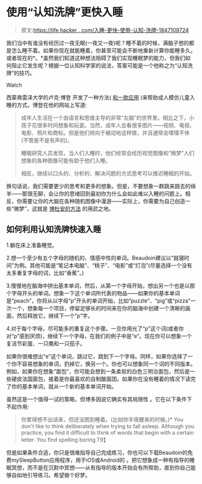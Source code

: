 # 使用“认知洗牌”更快入睡

> 原文:[https://life hacker . com/入睡-更快-使用-认知-洗牌-1847109724](https://lifehacker.com/fall-asleep-faster-using-cognitive-shuffling-1847109724)

我们当中有谁没有经历过一夜无眠(一夜又一夜)呢？睡不着的时候，满脑子想的都是怎么睡不着。如果你现在就能睡着，你甚至可能会不断地重新计算你能睡多久。或者现在的*。*虽然我们知道这种想法阻碍了我们实现睡眠梦的能力，但我们如何阻止它发生呢？根据一位认知科学家的说法，答案可能是一个他称之为“认知洗牌”的技巧。

Watch

西蒙弗雷泽大学的卢克·博登 开发了一种方法( [和一款应用](https://mysleepbutton.com/home/) )来帮助成人模仿儿童入睡的方式。博登在他的网站上写道:

> 成年人生活在一个由语言和思维主导的非常“左脑”的世界里。相比之下，小孩子花很多时间想象和玩耍。当然，成年人会看很多图片——视频、电视、电影、照片和商标。但是他们倾向于被动地这样做，并且通常会喋喋不休(不管是不是有声的)。
> 
> 睡眠研究人员发现，当人们入睡时，他们经常会经历视觉图像和“微梦”人们想象的各种图像可能有助于他们入睡。
> 
> 相反，继续以口头的、分析的、解决问题的方式思考可以推迟睡眠的开始。

换句话说，我们需要更少的思考和更多的想象。但是，不要想象一群跳来跳去的绵羊——那很无聊，会让你的思绪回到最初你为什么会如此难以入睡的问题上。相反，你需要让你的大脑在各种随机图像中漫游——实际上，你需要为自己创造一些“微梦”，这就是 [博杜安的方法](https://mysleepbutton.com/support/do-it-yourself-cognitive-shuffle-sdi/) 的用武之地。

## 如何利用认知洗牌快速入睡

1.躺在床上准备睡觉。

2.想一个至少有五个字母的随机的、情感中性的单词。Beaudoin建议以“就寝时间”为例。其他可能是“笔记本电脑”、“桃子”、“电影”或“灯泡”(尽量选择一个没有太多重复字母的词，比如“香蕉”。)

3.慢慢地在脑海中拼出基本单词，然后，从第一个字母开始，想出另一个也是以那个字母开头的单词。想象一下这个单词所代表的物品——如果你的基本单词是“peach”，你将从以字母“p”开头的单词开始，比如“puzzle”、“pig”或“pizza”一次一个，想象每一个项目，停留足够长的时间来在你的脑海中创建一个清晰的画面，然后释放它，继续下一个“p”字。

4.对于每个字母，尽可能多的重复这个步骤。一旦你用光了“p”这个词(或者你对“p”感到厌烦)，继续下一个字母，在我们的例子中是“e”。现在你可以想象一个复活节彩蛋、一只鹰和一只茄子。

如果你很难想出“e”这个单词，跳过它，跳到下一个字母。同样，如果你选择了一个你不容易想象的单词，扔掉它，换另一个。你也可以想象同一个词的不同版本。例如，如果你在想象“面包”，你可能会想到一条柔软的白色三明治面包，然后是一些硬皮法国面包，接着是你最喜欢的自制酸面团。如果你在没有睡着的情况下读完了你的基本单词，就从一个新的基本单词开始。

虽然这是一个值得一试的策略，但博多因说它确实有其局限性 。它在以下条件下不起作用:

> 你累得想不出话来，但还没困到睡着。(比如你半夜醒来的时候。)*   You don't like to think deliberately when trying to fall asleep. Although you practice, you find it difficult to think of words that begin with a certain letter. You find spelling boring.T9】

但是如果条件合适，你只是很难指导自己完成练习，你也可以下载Beaudoin的免费mySleepButton应用程序，用于iOS或Android的 。把它想象成一种有指导的睡眠冥想，而不是在沉默中冥想——从有指导的版本开始会有所帮助，直到你自己能够自如地引导练习。希望做个好梦。